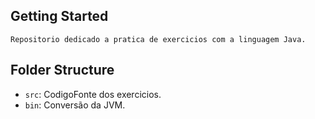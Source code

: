 ## Getting Started

    Repositorio dedicado a pratica de exercicios com a linguagem Java.  

## Folder Structure

- `src`: CodigoFonte dos exercicios.
- `bin`: Conversão da JVM.
